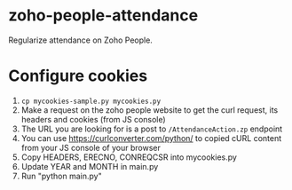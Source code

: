 # zoho-people-attendance

Regularize attendance on Zoho People.

# Configure cookies

1. `cp mycookies-sample.py mycookies.py`
2. Make a request on the zoho people website to get the curl request, its headers and cookies (from JS console) 
3. The URL you are looking for is a post to `/AttendanceAction.zp` endpoint
4. You can use https://curlconverter.com/python/ to copied cURL content from your JS console of your browser
5. Copy HEADERS, ERECNO, CONREQCSR into mycookies.py
6. Update YEAR and MONTH in main.py
7. Run "python main.py"

